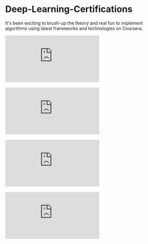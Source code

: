 # Deep-Learning-Certifications


It's been exciting to brush-up the theory and real fun to implement algorithms using latest frameworks and technologies on Coursera. 

![Neural Networks and Deep Learning](https://github.com/nsradia/Deep-Learning-Cert/blob/master/Coursera%20QUU3AP48PSDK.pdf)

![Improving Deep Neural Networks: Hyperparameter tuning, Regularization and Optimization](https://github.com/nsradia/Deep-Learning-Cert/blob/master/Coursera%20QUU3AP48PSDK.pdf)

![Structuring Machine Learning Projects](https://github.com/nsradia/Deep-Learning-Coursera/blob/master/Coursera_Structure_ML_Projects.pdf)

![Convolution Neural Networks](https://github.com/nsradia/Deep-Learning-Coursera/blob/master/Coursera_CNN.pdf)
